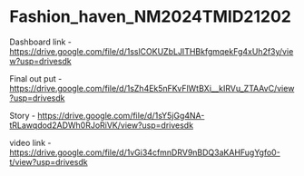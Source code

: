 # Fashion_haven_NM2024TMID21202
Dashboard link - https://drive.google.com/file/d/1sslCOKUZbLJITHBkfgmqekFg4xUh2f3y/view?usp=drivesdk

Final out put - https://drive.google.com/file/d/1sZh4Ek5nFKvFlWtBXi__kIRVu_ZTAAvC/view?usp=drivesdk

Story - https://drive.google.com/file/d/1sY5jGg4NA-tRLawqdod2ADWh0RJoRiVK/view?usp=drivesdk

video link - https://drive.google.com/file/d/1vGi34cfmnDRV9nBDQ3aKAHFugYgfo0-t/view?usp=drivesdk
